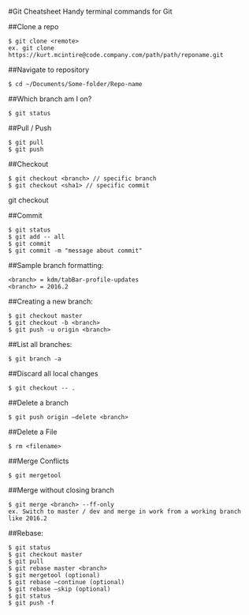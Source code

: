 #Git Cheatsheet
Handy terminal commands for Git

##Clone a repo
```
$ git clone <remote>
ex. git clone https://kurt.mcintire@code.company.com/path/path/reponame.git
```

##Navigate to repository
```
$ cd ~/Documents/Some-folder/Repo-name
```

##Which branch am I on?
```
$ git status
```

##Pull / Push
```
$ git pull
$ git push
```

##Checkout
```
$ git checkout <branch> // specific branch
$ git checkout <sha1> // specific commit
```

git checkout <sha1>

##Commit
```
$ git status
$ git add -- all
$ git commit
$ git commit -m "message about commit"
```

##Sample branch formatting:
```
<branch> = kdm/tabBar-profile-updates
<branch> = 2016.2
```

##Creating a new branch:
```
$ git checkout master
$ git checkout -b <branch>
$ git push -u origin <branch>
```

##List all branches:
```
$ git branch -a
```

##Discard all local changes
```
$ git checkout -- .
```


##Delete a branch
```
$ git push origin —delete <branch>
```

##Delete a File
```
$ rm <filename>
```

##Merge Conflicts
```
$ git mergetool
```

##Merge without closing branch
```
$ git merge <branch> --ff-only
ex. Switch to master / dev and merge in work from a working branch like 2016.2
```



##Rebase:
```
$ git status
$ git checkout master
$ git pull
$ git rebase master <branch>
$ git mergetool (optional)
$ git rebase —continue (optional)
$ git rebase —skip (optional)
$ git status
$ git push -f
```
